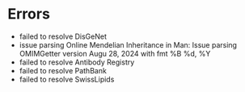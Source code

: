 # Errors

- failed to resolve DisGeNet
- issue parsing Online Mendelian Inheritance in Man: Issue parsing OMIMGetter version Augu 28, 2024 with fmt %B %d, %Y
- failed to resolve Antibody Registry
- failed to resolve PathBank
- failed to resolve SwissLipids